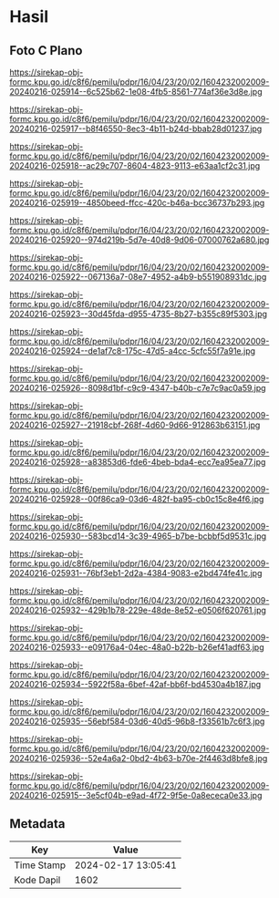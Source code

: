 # Hasil

## Foto C Plano

https://sirekap-obj-formc.kpu.go.id/c8f6/pemilu/pdpr/16/04/23/20/02/1604232002009-20240216-025914--6c525b62-1e08-4fb5-8561-774af36e3d8e.jpg

https://sirekap-obj-formc.kpu.go.id/c8f6/pemilu/pdpr/16/04/23/20/02/1604232002009-20240216-025917--b8f46550-8ec3-4b11-b24d-bbab28d01237.jpg

https://sirekap-obj-formc.kpu.go.id/c8f6/pemilu/pdpr/16/04/23/20/02/1604232002009-20240216-025918--ac29c707-8604-4823-9113-e63aa1cf2c31.jpg

https://sirekap-obj-formc.kpu.go.id/c8f6/pemilu/pdpr/16/04/23/20/02/1604232002009-20240216-025919--4850beed-ffcc-420c-b46a-bcc36737b293.jpg

https://sirekap-obj-formc.kpu.go.id/c8f6/pemilu/pdpr/16/04/23/20/02/1604232002009-20240216-025920--974d219b-5d7e-40d8-9d06-07000762a680.jpg

https://sirekap-obj-formc.kpu.go.id/c8f6/pemilu/pdpr/16/04/23/20/02/1604232002009-20240216-025922--067136a7-08e7-4952-a4b9-b551908931dc.jpg

https://sirekap-obj-formc.kpu.go.id/c8f6/pemilu/pdpr/16/04/23/20/02/1604232002009-20240216-025923--30d45fda-d955-4735-8b27-b355c89f5303.jpg

https://sirekap-obj-formc.kpu.go.id/c8f6/pemilu/pdpr/16/04/23/20/02/1604232002009-20240216-025924--de1af7c8-175c-47d5-a4cc-5cfc55f7a91e.jpg

https://sirekap-obj-formc.kpu.go.id/c8f6/pemilu/pdpr/16/04/23/20/02/1604232002009-20240216-025926--8098d1bf-c9c9-4347-b40b-c7e7c9ac0a59.jpg

https://sirekap-obj-formc.kpu.go.id/c8f6/pemilu/pdpr/16/04/23/20/02/1604232002009-20240216-025927--21918cbf-268f-4d60-9d66-912863b63151.jpg

https://sirekap-obj-formc.kpu.go.id/c8f6/pemilu/pdpr/16/04/23/20/02/1604232002009-20240216-025928--a83853d6-fde6-4beb-bda4-ecc7ea95ea77.jpg

https://sirekap-obj-formc.kpu.go.id/c8f6/pemilu/pdpr/16/04/23/20/02/1604232002009-20240216-025928--00f86ca9-03d6-482f-ba95-cb0c15c8e4f6.jpg

https://sirekap-obj-formc.kpu.go.id/c8f6/pemilu/pdpr/16/04/23/20/02/1604232002009-20240216-025930--583bcd14-3c39-4965-b7be-bcbbf5d9531c.jpg

https://sirekap-obj-formc.kpu.go.id/c8f6/pemilu/pdpr/16/04/23/20/02/1604232002009-20240216-025931--76bf3eb1-2d2a-4384-9083-e2bd474fe41c.jpg

https://sirekap-obj-formc.kpu.go.id/c8f6/pemilu/pdpr/16/04/23/20/02/1604232002009-20240216-025932--429b1b78-229e-48de-8e52-e0506f620761.jpg

https://sirekap-obj-formc.kpu.go.id/c8f6/pemilu/pdpr/16/04/23/20/02/1604232002009-20240216-025933--e09176a4-04ec-48a0-b22b-b26ef41adf63.jpg

https://sirekap-obj-formc.kpu.go.id/c8f6/pemilu/pdpr/16/04/23/20/02/1604232002009-20240216-025934--5922f58a-6bef-42af-bb6f-bd4530a4b187.jpg

https://sirekap-obj-formc.kpu.go.id/c8f6/pemilu/pdpr/16/04/23/20/02/1604232002009-20240216-025935--56ebf584-03d6-40d5-96b8-f33561b7c6f3.jpg

https://sirekap-obj-formc.kpu.go.id/c8f6/pemilu/pdpr/16/04/23/20/02/1604232002009-20240216-025936--52e4a6a2-0bd2-4b63-b70e-2f4463d8bfe8.jpg

https://sirekap-obj-formc.kpu.go.id/c8f6/pemilu/pdpr/16/04/23/20/02/1604232002009-20240216-025915--3e5cf04b-e9ad-4f72-9f5e-0a8ececa0e33.jpg


## Metadata

| Key        | Value               |
| ---------- | ------------------- |
| Time Stamp | 2024-02-17 13:05:41 |
| Kode Dapil | 1602                |



